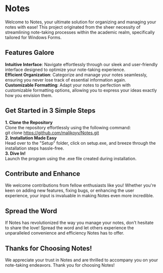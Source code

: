 # Notes
Welcome to Notes, your ultimate solution for organizing and managing your notes with ease! This project originated from the sheer necessity of streamlining note-taking processes within the academic realm, specifically tailored for Windows Forms.

## Features Galore
**Intuitive Interface**: Navigate effortlessly through our sleek and user-friendly interface designed to optimize your note-taking experience.\
**Efficient Organization**: Categorize and manage your notes seamlessly, ensuring you never lose track of essential information again.\
**Customizable Formatting**: Adapt your notes to perfection with customizable formatting options, allowing you to express your ideas exactly how you envision them.

## Get Started in 3 Simple Steps
**1. Clone the Repository**\
Clone the repository effortlessly using the following command:\
git clone https://github.com/malikoyv/Notes.git \
**2. Installation Made Easy**\
Head over to the "Setup" folder, click on setup.exe, and breeze through the installation steps hassle-free.\
**3. Dive In!**\
Launch the program using the .exe file created during installation.

## Contribute and Enhance
We welcome contributions from fellow enthusiasts like you! Whether you're keen on adding new features, fixing bugs, or enhancing the user experience, your input is invaluable in making Notes even more incredible.
## Spread the Word
If Notes has revolutionized the way you manage your notes, don't hesitate to share the love! Spread the word and let others experience the unparalleled convenience and efficiency Notes has to offer.
## Thanks for Choosing Notes!
We appreciate your trust in Notes and are thrilled to accompany you on your note-taking endeavors. Thank you for choosing Notes!
